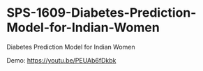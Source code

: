 # SPS-1609-Diabetes-Prediction-Model-for-Indian-Women
Diabetes Prediction Model for Indian Women

Demo:
https://youtu.be/PEUAb6fDkbk
